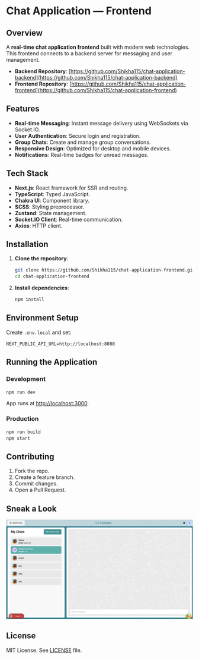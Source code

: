 # Chat Application — Frontend

## Overview

A **real-time chat application frontend** built with modern web technologies. This frontend connects to a backend server for messaging and user management.

- **Backend Repository**: [https://github.com/Shikha115/chat-application-backend](https://github.com/Shikha115/chat-application-backend)
- **Frontend Repository**: [https://github.com/Shikha115/chat-application-frontend](https://github.com/Shikha115/chat-application-frontend)

## Features

- **Real-time Messaging**: Instant message delivery using WebSockets via Socket.IO.
- **User Authentication**: Secure login and registration.
- **Group Chats**: Create and manage group conversations.
- **Responsive Design**: Optimized for desktop and mobile devices.
- **Notifications**: Real-time badges for unread messages.

## Tech Stack

- **Next.js**: React framework for SSR and routing.
- **TypeScript**: Typed JavaScript.
- **Chakra UI**: Component library.
- **SCSS**: Styling preprocessor.
- **Zustand**: State management.
- **Socket.IO Client**: Real-time communication.
- **Axios**: HTTP client.

## Installation

1. **Clone the repository**:

   ```bash
   git clone https://github.com/Shikha115/chat-application-frontend.git
   cd chat-application-frontend
   ```

2. **Install dependencies**:
   ```bash
   npm install
   ```

## Environment Setup

Create `.env.local` and set:

```env
NEXT_PUBLIC_API_URL=http://localhost:8080
```

## Running the Application

### Development

```bash
npm run dev
```

App runs at [http://localhost:3000](http://localhost:3000).

### Production

```bash
npm run build
npm start
```

## Contributing

1. Fork the repo.
2. Create a feature branch.
3. Commit changes.
4. Open a Pull Request.

## Sneak a Look
![alt text](image.png)

## License

MIT License. See [LICENSE](../LICENSE) file.
